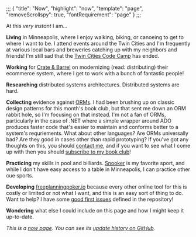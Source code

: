 ;;;
{
	"title": "Now",
	"highlight": "now",
	"template": "page",
	"removeScrollspy": true,
	"fontRequirement": "page"
}
;;;

At this _very instant_ I am...

**Living** in Minneapolis, where I enjoy walking, biking, or canoeing to get to where I want to be. I attend events around the Twin Cities and I'm frequently at various local bars and breweries catching up with my neighbors and friends! I'm still sad that the [Twin Cities Code Camp](https://twincitiescodecamp.com/) has ended.

**Working** for [Crate & Barrel](https://www.crateandbarrel.com) on modernizing (read: distributing) their ecommerce system, where I get to work with a bunch of fantastic people!

**Researching** distributed systems architectures. Distributed systems are hard.

**Collecting** evidence against [ORMs](https://en.wikipedia.org/wiki/Object%E2%80%93relational_mapping). I had been brushing up on classic design patterns for this month's book club, but that sent me down an ORM rabbit hole, so I'm focusing on that instead. I'm not a fan of ORMs, particularly in the case of .NET where a simple wrapper around ADO produces faster code that's easier to maintain and conforms better to a system's requriements. What about other languages? Are ORMs universally bad? Are they good in cases other than rapid prototyping? If you've got any thoughts on this, you should [contact me](https://ian.wold.guru/connect.html), and if you want to see what I come up with then you should [subscribe to my book club](https://buttondown.email/ianwold)!

**Practicing** my skills in pool and billiards. [Snooker](https://en.wikipedia.org/wiki/Snooker) is my favorite sport, and while I don't have easy access to a table in Minneapolis, I can practice other cue sports.

**Developing** [freeplanningpoker.io](https://freeplanningpoker.io) because every other online tool for this is costly or limited or not what I want, and this is an easy sort of thing to do. Want to help? I have some [good first issues](https://github.com/IanWold/PlanningPoker/issues?q=is%3Aopen+is%3Aissue+label%3A%22good+first+issue%22) defined in the repository!

**Wondering** what else I could include on this page and how I might keep it up-to-date.

_This is a [now page](https://nownownow.com/about). You can see its [update history on GitHub](https://github.com/IanWold/ianwold.github.io/commits/master/Site/now.md)._
